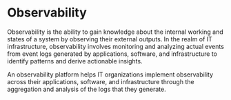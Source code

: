 # Observability

Observability is the ability to gain knowledge about the internal working and states of a system by observing their external outputs. In the realm of IT infrastructure, observability involves monitoring and analyzing actual events from event logs generated by applications, software, and infrastructure to identify patterns and derive actionable insights.

An observability platform helps IT organizations implement observability across their applications, software, and infrastructure through the aggregation and analysis of the logs that they generate. 